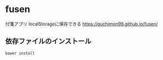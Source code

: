 # fusen
付箋アプリ
localStorageに保存できる
https://guchimon99.github.io/fusen/

## 依存ファイルのインストール

```
bower install
```
